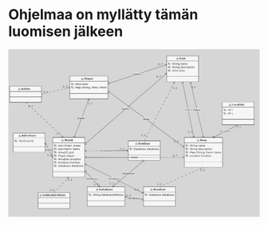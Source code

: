 # Ohjelmaa on myllätty tämän luomisen jälkeen
<img src="https://github.com/strajama/otm-harjoitustyo/blob/master/dokumentaatio/arkkitehtuuri.png">
